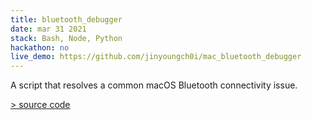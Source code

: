 ```yaml
---
title: bluetooth_debugger
date: mar 31 2021
stack: Bash, Node, Python
hackathon: no
live_demo: https://github.com/jinyoungch0i/mac_bluetooth_debugger
---
```


A script that resolves a common macOS Bluetooth connectivity issue. 

[> source code](https://github.com/jinyoungch0i/mac_bluetooth_debugger)